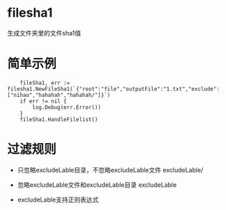 # filesha1
生成文件夹里的文件sha1值

# 简单示例
```golang
	fileSha1, err := filesha1.NewFileSha1(`{"root":"file","outputFile":"1.txt","exclude":["nihao","hahahah","hahahah/"]}`)
	if err != nil {
		log.Debug(err.Error())
	}
	fileSha1.HandleFilelist()
```

# 过滤规则

* 只忽略excludeLable目录，不忽略excludeLable文件
excludeLable/

* 忽略excludeLable文件和excludeLable目录
excludeLable

* excludeLable支持正则表达式
